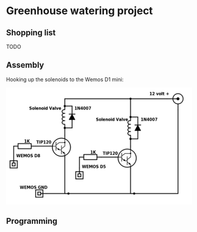 Greenhouse watering project
===========================

Shopping list
-------------
TODO


Assembly
--------

Hooking up the solenoids to the Wemos D1 mini:

![Solenoids](docs/solenoids.png "Water valve solenoids")


Programming
-----------

